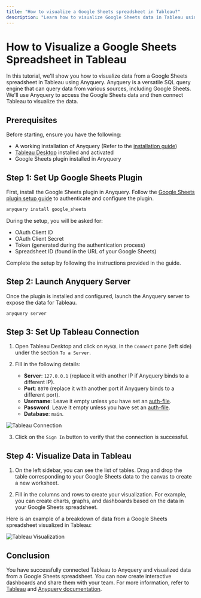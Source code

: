 ```yaml
---
title: "How to visualize a Google Sheets spreadsheet in Tableau?"
description: "Learn how to visualize Google Sheets data in Tableau using Anyquery. This guide covers setting up plugins, launching the server, and creating visualizations in Tableau."
---
```


# How to Visualize a Google Sheets Spreadsheet in Tableau

In this tutorial, we'll show you how to visualize data from a Google Sheets spreadsheet in Tableau using Anyquery. Anyquery is a versatile SQL query engine that can query data from various sources, including Google Sheets. We'll use Anyquery to access the Google Sheets data and then connect Tableau to visualize the data.

## Prerequisites

Before starting, ensure you have the following:

- A working installation of Anyquery (Refer to the [installation guide](https://anyquery.dev/docs/#installation))
- [Tableau Desktop](https://www.tableau.com/products/desktop/download) installed and activated
- Google Sheets plugin installed in Anyquery

## Step 1: Set Up Google Sheets Plugin

First, install the Google Sheets plugin in Anyquery. Follow the [Google Sheets plugin setup guide](https://anyquery.dev/integrations/google_sheets) to authenticate and configure the plugin.

```bash
anyquery install google_sheets
```

During the setup, you will be asked for:
- OAuth Client ID
- OAuth Client Secret
- Token (generated during the authentication process)
- Spreadsheet ID (found in the URL of your Google Sheets)

Complete the setup by following the instructions provided in the guide.

## Step 2: Launch Anyquery Server

Once the plugin is installed and configured, launch the Anyquery server to expose the data for Tableau.

```bash
anyquery server
```

## Step 3: Set Up Tableau Connection

1. Open Tableau Desktop and click on `MySQL` in the `Connect` pane (left side) under the section `To a Server`.

2. Fill in the following details:
   - **Server**: `127.0.0.1` (replace it with another IP if Anyquery binds to a different IP).
   - **Port**: `8070` (replace it with another port if Anyquery binds to a different port).
   - **Username**: Leave it empty unless you have set an [auth-file](https://anyquery.dev/docs/usage/mysql-server#adding-authentication).
   - **Password**: Leave it empty unless you have set an [auth-file](https://anyquery.dev/docs/usage/mysql-server#adding-authentication).
   - **Database**: `main`.

![Tableau Connection](/images/docs/vg6dOA3V.png)

3. Click on the `Sign In` button to verify that the connection is successful.

## Step 4: Visualize Data in Tableau

1. On the left sidebar, you can see the list of tables. Drag and drop the table corresponding to your Google Sheets data to the canvas to create a new worksheet.

2. Fill in the columns and rows to create your visualization. For example, you can create charts, graphs, and dashboards based on the data in your Google Sheets spreadsheet.

Here is an example of a breakdown of data from a Google Sheets spreadsheet visualized in Tableau:

![Tableau Visualization](/images/docs/tableau-github-stars.svg)

## Conclusion

You have successfully connected Tableau to Anyquery and visualized data from a Google Sheets spreadsheet. You can now create interactive dashboards and share them with your team. For more information, refer to [Tableau](https://www.tableau.com/products/desktop) and [Anyquery documentation](https://anyquery.dev/docs/).
